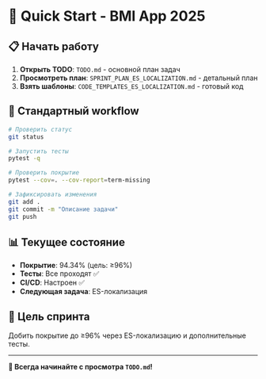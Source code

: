 # 🚀 Quick Start - BMI App 2025

## 📋 Начать работу

1. **Открыть TODO**: `TODO.md` - основной план задач
2. **Просмотреть план**: `SPRINT_PLAN_ES_LOCALIZATION.md` - детальный план
3. **Взять шаблоны**: `CODE_TEMPLATES_ES_LOCALIZATION.md` - готовый код

## 🔄 Стандартный workflow

```bash
# Проверить статус
git status

# Запустить тесты
pytest -q

# Проверить покрытие
pytest --cov=. --cov-report=term-missing

# Зафиксировать изменения
git add .
git commit -m "Описание задачи"
git push
```

## 📊 Текущее состояние

- **Покрытие**: 94.34% (цель: ≥96%)
- **Тесты**: Все проходят ✅
- **CI/CD**: Настроен ✅
- **Следующая задача**: ES-локализация

## 🎯 Цель спринта

Добить покрытие до ≥96% через ES-локализацию и дополнительные тесты.

---

**📝 Всегда начинайте с просмотра `TODO.md`!**
